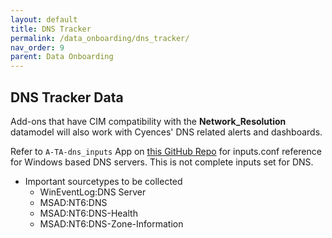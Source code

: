 ```yaml
---
layout: default
title: DNS Tracker
permalink: /data_onboarding/dns_tracker/
nav_order: 9
parent: Data Onboarding
---
```


## **DNS Tracker Data**

Add-ons that have CIM compatibility with the **Network_Resolution** datamodel will also work with Cyences' DNS related alerts and dashboards.

Refer to `A-TA-dns_inputs` App on [this GitHub Repo](https://github.com/CrossRealms/Cyences-Input-Apps) for inputs.conf reference for Windows based DNS servers. This is not complete inputs set for DNS.

* Important sourcetypes to be collected
    * WinEventLog:DNS Server
    * MSAD:NT6:DNS
    * MSAD:NT6:DNS-Health
    * MSAD:NT6:DNS-Zone-Information

